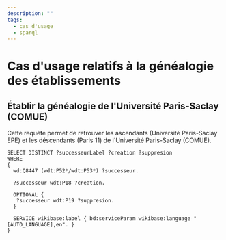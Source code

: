```yaml
---
description: ""
tags:
  - cas d'usage
  - sparql
---
```


# Cas d'usage relatifs à la généalogie des établissements

## Établir la généalogie de l'Université Paris-Saclay (COMUE)

Cette requête permet de retrouver les ascendants (Université Paris-Saclay EPE) et les déscendants (Paris 11) de l'Université Paris-Saclay (COMUE).

```sparql
SELECT DISTINCT ?successeurLabel ?creation ?suppresion
WHERE 
{
  wd:Q8447 (wdt:P52*/wdt:P53*) ?successeur.
  
  ?successeur wdt:P18 ?creation.
  
  OPTIONAL {
   ?successeur wdt:P19 ?suppresion.
  }
  
  SERVICE wikibase:label { bd:serviceParam wikibase:language "[AUTO_LANGUAGE],en". }
}
```
